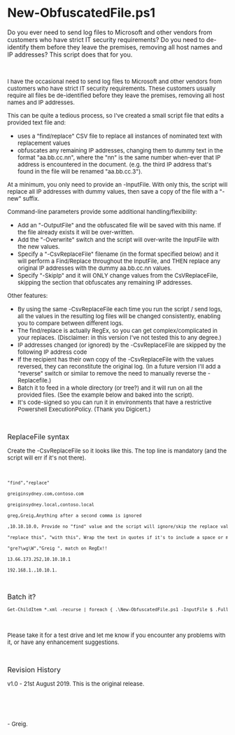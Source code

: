 # New-ObfuscatedFile.ps1
Do you ever need to send log files to Microsoft and other vendors from customers who have strict IT security requirements? Do you need to de-identify them before they leave the premises, removing all host names and IP addresses? This script does that for you.

<p>&nbsp;</p>
<p><span style="font-size: small;">I have the occasional need to send log files to Microsoft and other vendors from customers who have strict IT security requirements. These customers usually require all files be de-identified before they leave the premises,  removing all host names and IP addresses.</span></p>
<p><span style="font-size: small;">This can be quite a tedious process, so I've created a small script file that edits a provided text file and:</span></p>
<ul>
<li><span style="font-size: small;">uses a "find/replace" CSV file to replace all instances of nominated text with replacement values</span> </li>
<li><span style="font-size: small;">obfuscates any remaining IP addresses, changing them to dummy text in the format "aa.bb.cc.nn", where the "nn" is the same number when-ever that IP address is encountered in the document. (e.g. the third IP address that's found  in the file will be renamed "aa.bb.cc.3").</span> </li>
</ul>
<p><span style="font-size: small;">At a minimum, you only need to provide an -InputFile. With only this, the script will replace all IP addresses with dummy values, then save a copy of the file with a "-new" suffix.</span></p>
<p><span style="font-size: small;">Command-line parameters provide some additional handling/flexibility:</span></p>
<ul>
<li><span style="font-size: small;">Add an "-OutputFile" and the obfuscated file will be saved with this name. If the file already exists it will be over-written.</span> </li>
<li><span style="font-size: small;">Add the "-Overwrite" switch and the script will over-write the InputFile with the new values.</span> </li>
<li><span style="font-size: small;">Specify a "-CsvReplaceFile" filename (in the format specified below) and it will perform a Find/Replace throughout the InputFile, and THEN replace any original IP addresses with the dummy aa.bb.cc.nn values.</span> </li>
<li><span style="font-size: small;">Specify "-SkipIp" and it will ONLY change values from the CsVReplaceFile, skipping the section that obfuscates any remaining IP addresses.</span> </li>
</ul>
<p><span style="font-size: small;">Other features:</span></p>
<ul>
<li><span style="font-size: small;">By using the same -CsvReplaceFile&nbsp;each time you run the script / send logs, all the values in the resulting log files will be changed consistently, enabling you to compare between different logs. </span></li>
<li><span style="font-size: small;">The find/replace is actually RegEx, so you can get complex/complicated in your replaces.&nbsp;(Disclaimer: in this version I've not tested this to any degree.)</span> </li>
<li><span style="font-size: small;">IP addresses changed (or ignored) by the -CsvReplaceFile&nbsp;are skipped by the following IP address code</span> </li>
<li><span style="font-size: small;">If the recipient has their own copy of the -CsvReplaceFile&nbsp;with the values reversed, they can reconstitute the original log. (In a future version I'll add a "reverse" switch or similar to remove the need to manually reverse  the -Replacefile.) </span></li>
<li><span style="font-size: small;">Batch it to feed in a whole directory (or tree?) and it will run on all the provided files. (See the example below and baked into the script). </span></li>
<li><span style="font-size: small;">It's code-signed so you can run it in environments that have a restrictive Powershell ExecutionPolicy. (Thank you Digicert.)</span> </li>
</ul>
<p>&nbsp;</p>
<p><span style="font-size: medium;">ReplaceFile syntax</span></p>
<p><span style="font-size: small;">Create the -CsvReplaceFile&nbsp;so it looks like this. The top line is mandatory (and the script will err if it's not there).</span></p>
<p><span style="font-size: small;">&nbsp;</span></p>
<pre><span style="font-size: small;">"find","replace"</span></pre>
<pre><span style="font-size: small;">greiginsydney.com,contoso.com</span></pre>
<pre><span style="font-size: small;">greiginsydney.local,contoso.local</span></pre>
<pre><span style="font-size: small;">greg,Greig,Anything after a second comma is ignored</span></pre>
<pre><span style="font-size: small;">,10.10.10.0, Provide no "find" value and the script will ignore/skip the replace value in the later IP replacement code</span></pre>
<pre><span style="font-size: small;">"replace this", "with this", Wrap the text in quotes if it's to include a space or match a comma</span></pre>
<pre><span style="font-size: small;">"gre?\wg\W","Greig ", match on RegEx!!<br /></span></pre>
<pre><span style="font-size: small;">13.66.173.252,10.10.10.1</span></pre>
<pre><span style="font-size: small;">192.168.1.,10.10.1.</span></pre>
<p>&nbsp;</p>
<p><span style="font-size: medium;">Batch it?</span></p>
<pre><span style="font-size: small;">Get-ChildItem *.xml -recurse | foreach { .\New-ObfuscatedFile.ps1 -InputFile $_.Fullname -CsvReplaceFile MyReplaceFile.csv }</span></pre>
<p>&nbsp;</p>
<p><span style="font-size: small;">Please take it for a test drive and let me know if you encounter any problems with it, or have any enhancement suggestions.</span></p>
<p>&nbsp;</p>
<p><span style="font-size: medium;">Revision History</span></p>
<p><span style="font-size: small;">v1.0 - 21st August 2019.&nbsp;</span><span style="font-size: small;">This is the original release.</span></p>
<p>&nbsp;</p>
<p>&nbsp;</p>
<p><span style="font-size: small;">- Greig.</span></p>
